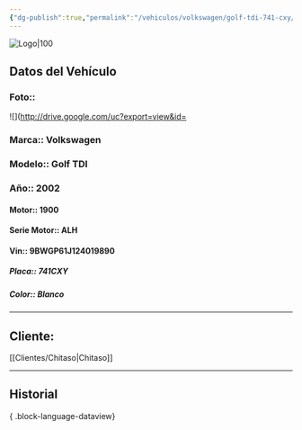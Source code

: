```yaml
---
{"dg-publish":true,"permalink":"/vehiculos/volkswagen/golf-tdi-741-cxy/","created":"","updated":""}
---
```


![Logo|100](http://drive.google.com/uc?export=view&id=137fl3TIZ0-PU8b-Pt0bsjclwHub_u78G)

## Datos del Vehículo 
### Foto:: 
![](http://drive.google.com/uc?export=view&id=

### Marca:: Volkswagen 
### Modelo:: Golf TDI
### Año:: 2002
#### Motor:: 1900
#### Serie Motor:: ALH
#### Vin:: 9BWGP61J124019890
##### Placa:: 741CXY
##### Color:: Blanco
---

## Cliente:

[[Clientes/Chitaso\|Chitaso]]


---

## Historial


{ .block-language-dataview} 
